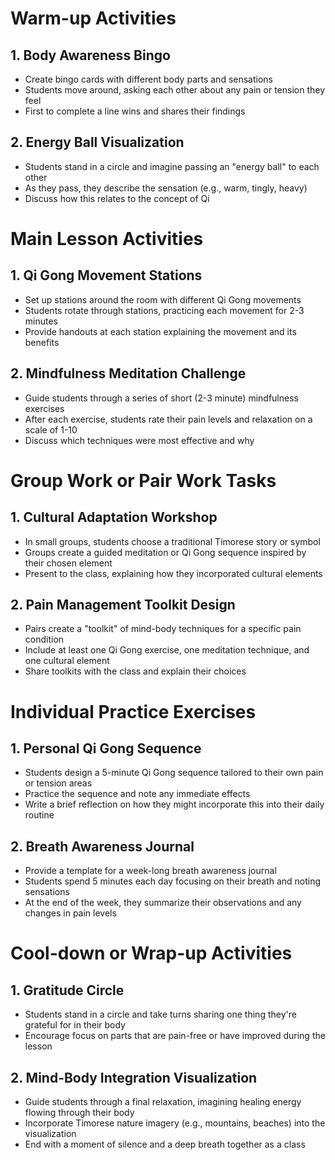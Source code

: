# Warm-up Activities

## 1. Body Awareness Bingo
- Create bingo cards with different body parts and sensations
- Students move around, asking each other about any pain or tension they feel
- First to complete a line wins and shares their findings

## 2. Energy Ball Visualization
- Students stand in a circle and imagine passing an "energy ball" to each other
- As they pass, they describe the sensation (e.g., warm, tingly, heavy)
- Discuss how this relates to the concept of Qi

# Main Lesson Activities

## 1. Qi Gong Movement Stations
- Set up stations around the room with different Qi Gong movements
- Students rotate through stations, practicing each movement for 2-3 minutes
- Provide handouts at each station explaining the movement and its benefits

## 2. Mindfulness Meditation Challenge
- Guide students through a series of short (2-3 minute) mindfulness exercises
- After each exercise, students rate their pain levels and relaxation on a scale of 1-10
- Discuss which techniques were most effective and why

# Group Work or Pair Work Tasks

## 1. Cultural Adaptation Workshop
- In small groups, students choose a traditional Timorese story or symbol
- Groups create a guided meditation or Qi Gong sequence inspired by their chosen element
- Present to the class, explaining how they incorporated cultural elements

## 2. Pain Management Toolkit Design
- Pairs create a "toolkit" of mind-body techniques for a specific pain condition
- Include at least one Qi Gong exercise, one meditation technique, and one cultural element
- Share toolkits with the class and explain their choices

# Individual Practice Exercises

## 1. Personal Qi Gong Sequence
- Students design a 5-minute Qi Gong sequence tailored to their own pain or tension areas
- Practice the sequence and note any immediate effects
- Write a brief reflection on how they might incorporate this into their daily routine

## 2. Breath Awareness Journal
- Provide a template for a week-long breath awareness journal
- Students spend 5 minutes each day focusing on their breath and noting sensations
- At the end of the week, they summarize their observations and any changes in pain levels

# Cool-down or Wrap-up Activities

## 1. Gratitude Circle
- Students stand in a circle and take turns sharing one thing they're grateful for in their body
- Encourage focus on parts that are pain-free or have improved during the lesson

## 2. Mind-Body Integration Visualization
- Guide students through a final relaxation, imagining healing energy flowing through their body
- Incorporate Timorese nature imagery (e.g., mountains, beaches) into the visualization
- End with a moment of silence and a deep breath together as a class